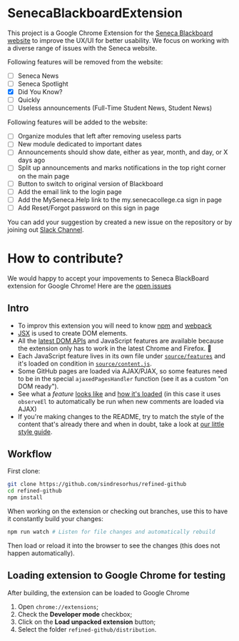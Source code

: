 # SenecaBlackboardExtension

This project is a Google Chrome Extension for the [Seneca Blackboard website](https://my.senecacollege.ca/webapps/portal/execute/tabs/tabAction?tab_tab_group_id=_16_1) to improve the UX/UI for better usability. We focus on working with a diverse range of issues with the Seneca website.

Following features will be removed from the website:

- [ ] Seneca News
- [ ] Seneca Spotlight
- [X] Did You Know?
- [ ] Quickly
- [ ] Useless announcements (Full-Time Student News, Student News)

Following features will be added to the website:

- [ ] Organize modules that left after removing useless parts
- [ ] New module dedicated to important dates
- [ ] Announcements should show date, either as year, month, and day, or X days ago
- [ ] Split up announcements and marks notifications in the top right corner on the main page
- [ ] Button to switch to original version of Blackboard
- [ ] Add the email link to the login page
- [ ] Add the MySeneca.Help link to the my.senecacollege.ca sign in page
- [ ] Add Reset/Forgot password on this sign in page

You can add your suggestion by created a new issue on the repository or by joining out [Slack Channel](https://join.slack.com/t/seneca-web-extension/shared_invite/enQtNDczNTEwMzE5NzgzLTA1NTk0YzIxMzM4YTcwYTQ5ZDNjMjZiMDRhMGUxZGIyODQ3OWVjZGIwZWJkNGFmYTk0ZGMzNDE2NTRlMmM2ZTM).


# How to contribute?

We would happy to accept your impovements to Seneca BlackBoard extension for Google Chrome! 
Here are the [open issues](https://github.com/yevseytsev/SenecaBlackboardExtension/issues)

## Intro
- To improv this extension you will need to know [npm](https://docs.npmjs.com/getting-started/) and [webpack](https://web-design-weekly.com/2014/09/24/diving-webpack/)
- [JSX](https://reactjs.org/docs/introducing-jsx.html) is used to create DOM elements.
- All the [latest DOM APIs](https://github.com/WebReflection/dom4#features) and JavaScript features are available because the extension only has to work in the latest Chrome and Firefox. 🎉
- Each JavaScript feature lives in its own file under [`source/features`](https://github.com/sindresorhus/refined-github/tree/master/source/features) and it's loaded on condition in [`source/content.js`](https://github.com/sindresorhus/refined-github/blob/master/source/content.js).
- Some GitHub pages are loaded via AJAX/PJAX, so some features need to be in the special `ajaxedPagesHandler` function (see it as a custom "on DOM ready").
- See what a _feature_ [looks like](https://github.com/sindresorhus/refined-github/blob/master/source/features/add-time-machine-links-to-comments.js) and [how it's loaded](https://github.com/sindresorhus/refined-github/blob/d7768508c3919558daa6b2ccc5a15aa73d081551/source/content.js#L176) (in this case it uses `observeEl` to automatically be run when new comments are loaded via AJAX)
- If you're making changes to the README, try to match the style of the content that's already there and when in doubt, take a look at [our little style guide](https://github.com/sindresorhus/refined-github/issues/1139).

## Workflow

First clone:

```sh
git clone https://github.com/sindresorhus/refined-github
cd refined-github
npm install
```

When working on the extension or checking out branches, use this to have it constantly build your changes:

```sh
npm run watch # Listen for file changes and automatically rebuild
```

Then load or reload it into the browser to see the changes (this does not happen automatically).

## Loading extension to Google Chrome for testing
After building, the extension can be loaded to Google Chrome
<ol>
<li>Open <code>chrome://extensions</code>;
<li>Check the <strong>Developer mode</strong> checkbox;
<li>Click on the <strong>Load unpacked extension</strong> button;
<li>Select the folder <code>refined-github/distribution</code>.
</ol>
